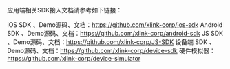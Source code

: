应用端相关SDK接入文档请参考如下链接：


iOS SDK 、Demo源码、文档：https://github.com/xlink-corp/ios-sdk
Android SDK 、Demo源码、文档：https://github.com/xlink-corp/android-sdk
JS SDK 、Demo源码、文档：https://github.com/xlink-corp/JS-SDK
设备端 SDK 、Demo源码、文档：https://github.com/xlink-corp/device-sdk
硬件模拟器：https://github.com/xlink-corp/device-simulator